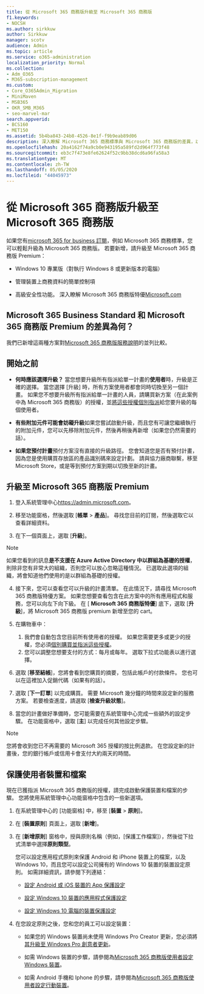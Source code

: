 ```yaml
---
title: 從 Microsoft 365 商務版升級至 Microsoft 365 商務版
f1.keywords:
- NOCSH
ms.author: sirkkuw
author: Sirkkuw
manager: scotv
audience: Admin
ms.topic: article
ms.service: o365-administration
localization_priority: Normal
ms.collection:
- Adm_O365
- M365-subscription-management
ms.custom:
- Core_O365Admin_Migration
- MiniMaven
- MSB365
- OKR_SMB_M365
- seo-marvel-mar
search.appverid:
- BCS160
- MET150
ms.assetid: 5b4ba843-24b8-4526-8e1f-f9b9eab89d06
description: 深入瞭解 Microsoft 365 商務標準與 Microsoft 365 商務版的差異，以及如何升級為 Microsoft 365 商務版 Premium。
ms.openlocfilehash: 20a4162f74a9cb0e943195a589fd2d964f773f48
ms.sourcegitcommit: eb3c7f473e8fe62624f52c9bb38dcd6a96fa58a3
ms.translationtype: MT
ms.contentlocale: zh-TW
ms.lasthandoff: 05/05/2020
ms.locfileid: "44045973"
---
```

# <a name="upgrade-to-microsoft-365-business-premium-from-microsoft-365-business-standard"></a>從 Microsoft 365 商務版升級至 Microsoft 365 商務版

如果您有[microsoft 365 for business 訂閱](https://products.office.com/compare-all-microsoft-office-products-4-column?activetab=tab:primaryr2)，例如 Microsoft 365 商務標準，您可以輕鬆升級為 Microsoft 365 商務版。 若要新增，請升級至 Microsoft 365 商務版 Premium：

- Windows 10 專業版（對執行 Windows 8 或更新版本的電腦）

- 管理裝置上商務資料的簡單控制項

- 高級安全性功能。
深入瞭解 Microsoft 365 商務版特優[Microsoft.com](https://www.microsoft.com/microsoft-365/business)

## <a name="whats-the-difference-between-microsoft-365-business-standard-and-microsoft-365-business-premium"></a>Microsoft 365 Business Standard 和 Microsoft 365 商務版 Premium 的差異為何？

我們已新增這兩種方案對[Microsoft 365 商務版服務說明](https://docs.microsoft.com/office365/servicedescriptions/microsoft-365-service-descriptions/microsoft-365-business-service-description)的並列比較。 

## <a name="before-you-get-started"></a>開始之前

- **何時應該選擇升級？** 當您想要升級所有指派給單一計畫的**使用者**時，升級是正確的選擇。 當您選擇 [升級] 時，所有方案使用者都會同時切換至另一個計畫。 如果您不想要升級所有指派給單一計畫的人員，請購買新方案（在此案例中為 Microsoft 365 商務版）的授權，並[將這些授權個別指派](../admin/manage/assign-licenses-to-users.md)給您要升級的每個使用者。

- **有些附加元件可能會妨礙升級**如果您嘗試啟動升級，而且您有可讓您繼續執行的附加元件，您可以先移除附加元件，然後再稍後再新增（如果您仍然需要的話）。

- **如果您預付計畫**預付方案沒有直接的升級路徑。 您會知道您是否有預付計畫，因為您是使用購買存放區的產品識別碼來設定計劃。 請與協力廠商聯繫，移至 Microsoft Store，或是等到預付方案到期以切換至新的計畫。

## <a name="upgrade-to-microsoft-365-business-premium"></a>升級至 Microsoft 365 商務版 Premium

1. 登入系統管理中心<a href="https://go.microsoft.com/fwlink/p/?linkid=837890" target="_blank">https://admin.microsoft.com</a>。

2. 移至功能窗格，然後選取 [**帳單** \> **產品**]。 尋找您目前的訂閱，然後選取它以查看詳細資料。

3. 在下一個頁面上，選取 [**升級**]。

  > [!NOTE]
  > 如果您看到的訊息**是不支援在 Azure Active Directory 中以群組為基礎的授權**，則除非您有非常大的組織，否則您可以放心忽略這種情況。 已選取此選項的組織，將會知道他們使用的是以群組為基礎的授權。

4. 接下來，您可以查看您可以升級的計畫清單。 在此情況下，請尋找 Microsoft 365 商務版特優方案。 如果您想要查看包含在此方案中的所有應用程式和服務，您可以向左下向下級。 在 [ **Microsoft 365 商務版特優**] 底下，選取 [**升級**]，將 Microsoft 365 商務版 premium 新增至您的 cart。

5. 在購物車中：

    1. 我們會自動包含您目前所有使用者的授權。 如果您需要更多或更少的授權，您必須[個別購買並指派這些授權](../admin/manage/assign-licenses-to-users.md)。  
    2. 您可以調整您想要支付的方式：每月或每年。 選取下拉式功能表以進行選擇。

6. 選取 [**移至結帳**]，您將會看到您購買的摘要，包括此帳戶的付款條件。 您也可以在這裡加入促銷代碼（如果有的話）。

7. 選取 [**下一訂單**] 以完成購買。
需要 Microsoft 幾分鐘的時間來設定新的服務方案。 若要檢查進度，請選取 [**檢查升級狀態**]。

8. 當您的計畫做好準備時，您可能需要在系統管理中心完成一些額外的設定步驟。 在功能窗格中，選取 [**主**] 以完成任何其他設定步驟。

> [!NOTE]
> 您將會收到您已不再需要的 Microsoft 365 授權的按比例退款。 在您設定新的計畫後，您的銀行帳戶或信用卡會支付大約兩天的時間。
  
## <a name="protect-user-devices-and-files"></a>保護使用者裝置和檔案

現在已獲指派 Microsoft 365 商務版的授權，請完成啟動保護裝置和檔案的步驟。 您將使用系統管理中心功能窗格中包含的一些新選項。
  
1. 在系統管理中心的 [功能窗格] 中，移至 [**裝置** \> **原則**]。

2. 在 [**裝置原則**] 頁面上，選取 [**新增**]。

3. 在 [**新增原則**] 窗格中，授與原則名稱（例如，[保護工作檔案]），然後從下拉式清單中選擇**原則類型**。

    您可以設定應用程式原則來保護 Android 和 iPhone 裝置上的檔案，以及 Windows 10，而且您可以設定公司擁有的 Windows 10 裝置的裝置設定原則。 如需詳細資訊，請參閱下列連結：

    - [設定 Android 或 iOS 裝置的 App 保護設定](app-protection-settings-for-android-and-ios.md)

    - [設定 Windows 10 裝置的應用程式保護設定](protection-settings-for-windows-10-devices.md)

    - [設定 Windows 10 電腦的裝置保護設定](protection-settings-for-windows-10-pcs.md)

4. 在您設定原則之後，您和您的員工可以設定裝置：

    - 如果您的 Windows 裝置尚未使用 Windows Pro Creator 更新，您必須將[其升級至 Windows Pro 創意者更新](upgrade-to-windows-pro-creators-update.md)。

    - 如需 Windows 裝置的步驟，請參閱為[Microsoft 365 商務版使用者設定 Windows 裝置](set-up-windows-devices.md)。

    - 如需 Android 手機和 Iphone 的步驟，請參閱為[Microsoft 365 商務版使用者設定行動裝置](set-up-mobile-devices.md)。
